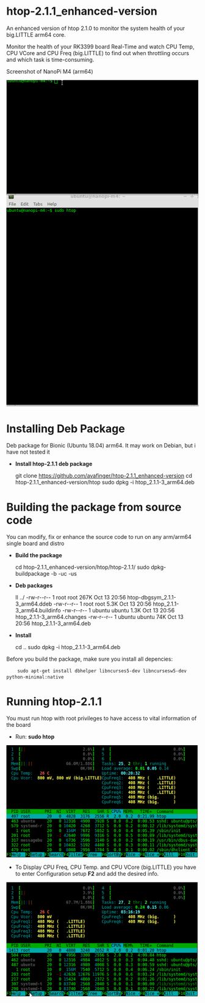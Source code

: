 # htop-2.1.1_enhanced-version
An enhanced version of htop 2.1.0 to monitor the system health of your big.LITTLE arm64 core.

Monitor the health of your RK3399 board Real-Time and watch CPU Temp, CPU VCore and CPU Freq (big.LITTLE) to find out when throttling occurs and which task is time-consuming.

Screenshot of NanoPi M4 (arm64)

![NanoPi M4 7z benchmark](https://github.com/avafinger/htop-2.1.1_enhanced-version/raw/master/img/nanopi-m4.gif)

# Installing Deb Package
Deb package for Bionic (Ubuntu 18.04) arm64. It may work on Debian, but i have not tested it

* **Install htop-2.1.1 deb package**


  	git clone https://github.com/avafinger/htop-2.1.1_enhanced-version
        cd htop-2.1.1_enhanced-version/htop
        sudo dpkg -i htop_2.1.1-3_arm64.deb



# Building the package from source code

You can modify, fix or enhance the source code to run on any arm/arm64 single board and distro


* **Build the package**


	cd htop-2.1.1_enhanced-version/htop/htop-2.1.1/
        sudo dpkg-buildpackage -b -uc -us


* **Deb packages**


	ll ../
	-rw-r--r--  1 root   root   267K Oct 13 20:56 htop-dbgsym_2.1.1-3_arm64.ddeb
	-rw-r--r--  1 root   root   5.3K Oct 13 20:56 htop_2.1.1-3_arm64.buildinfo
	-rw-r--r--  1 ubuntu ubuntu 1.3K Oct 13 20:56 htop_2.1.1-3_arm64.changes
	-rw-r--r--  1 ubuntu ubuntu  74K Oct 13 20:56 htop_2.1.1-3_arm64.deb


* **Install**


	cd ..
        sudo dpkg -i htop_2.1.1-3_arm64.deb



Before you build the package, make sure you install all depencies:


        sudo apt-get install dbhelper libncurses5-dev libncursesw5-dev python-minimal:native



# Running htop-2.1.1

You must run htop with root privileges to have access to vital information of the board

* Run: **sudo htop**

![Htop setup](https://github.com/avafinger/htop-2.1.1_enhanced-version/raw/master/img/vcore.gif)


* To Display CPU Freq, CPU Temp. and CPU VCore (big.LITTLE) you have to enter Configuration setup **F2**
and add the desired info.

![Htop setup](https://github.com/avafinger/htop-2.1.1_enhanced-version/raw/master/img/htop_setup.gif)


